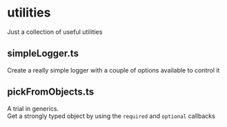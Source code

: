 # utilities

Just a collection of useful utilities

## simpleLogger.ts

Create a really simple logger with a couple of options available to control it

## pickFromObjects.ts

A trial in generics.  
Get a strongly typed object by using the `required` and `optional` callbacks
